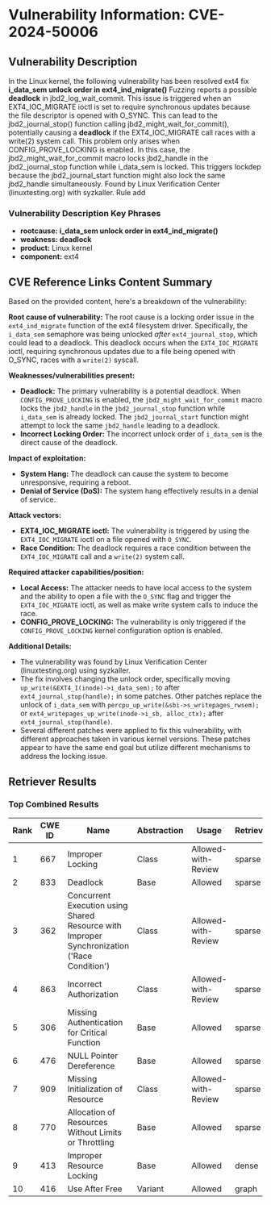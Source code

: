 # Vulnerability Information: CVE-2024-50006

## Vulnerability Description
In the Linux kernel, the following vulnerability has been resolved ext4 fix **i_data_sem unlock order in ext4_ind_migrate()** Fuzzing reports a possible **deadlock** in jbd2_log_wait_commit. This issue is triggered when an EXT4_IOC_MIGRATE ioctl is set to require synchronous updates because the file descriptor is opened with O_SYNC. This can lead to the jbd2_journal_stop() function calling jbd2_might_wait_for_commit(), potentially causing a **deadlock** if the EXT4_IOC_MIGRATE call races with a write(2) system call. This problem only arises when CONFIG_PROVE_LOCKING is enabled. In this case, the jbd2_might_wait_for_commit macro locks jbd2_handle in the jbd2_journal_stop function while i_data_sem is locked. This triggers lockdep because the jbd2_journal_start function might also lock the same jbd2_handle simultaneously. Found by Linux Verification Center (linuxtesting.org) with syzkaller. Rule add

### Vulnerability Description Key Phrases
- **rootcause:** **i_data_sem unlock order in ext4_ind_migrate()**
- **weakness:** **deadlock**
- **product:** Linux kernel
- **component:** ext4

## CVE Reference Links Content Summary
Based on the provided content, here's a breakdown of the vulnerability:

**Root cause of vulnerability:**
The root cause is a locking order issue in the `ext4_ind_migrate` function of the ext4 filesystem driver. Specifically, the `i_data_sem` semaphore was being unlocked *after* `ext4_journal_stop`, which could lead to a deadlock. This deadlock occurs when the `EXT4_IOC_MIGRATE` ioctl, requiring synchronous updates due to a file being opened with O_SYNC, races with a `write(2)` syscall.

**Weaknesses/vulnerabilities present:**
- **Deadlock:** The primary vulnerability is a potential deadlock. When `CONFIG_PROVE_LOCKING` is enabled, the `jbd2_might_wait_for_commit` macro locks the `jbd2_handle` in the `jbd2_journal_stop` function while `i_data_sem` is already locked. The `jbd2_journal_start` function might attempt to lock the same `jbd2_handle` leading to a deadlock.
- **Incorrect Locking Order:** The incorrect unlock order of `i_data_sem` is the direct cause of the deadlock.

**Impact of exploitation:**
- **System Hang:** The deadlock can cause the system to become unresponsive, requiring a reboot.
- **Denial of Service (DoS):** The system hang effectively results in a denial of service.

**Attack vectors:**
- **EXT4_IOC_MIGRATE ioctl:** The vulnerability is triggered by using the `EXT4_IOC_MIGRATE` ioctl on a file opened with `O_SYNC`.
- **Race Condition:** The deadlock requires a race condition between the `EXT4_IOC_MIGRATE` call and a `write(2)` system call.

**Required attacker capabilities/position:**
- **Local Access:** The attacker needs to have local access to the system and the ability to open a file with the `O_SYNC` flag and trigger the `EXT4_IOC_MIGRATE` ioctl, as well as make write system calls to induce the race.
- **CONFIG_PROVE_LOCKING:** The vulnerability is only triggered if the `CONFIG_PROVE_LOCKING` kernel configuration option is enabled.

**Additional Details:**
- The vulnerability was found by Linux Verification Center (linuxtesting.org) using syzkaller.
- The fix involves changing the unlock order, specifically moving `up_write(&EXT4_I(inode)->i_data_sem);` to after `ext4_journal_stop(handle);` in some patches. Other patches replace the unlock of `i_data_sem` with  `percpu_up_write(&sbi->s_writepages_rwsem);` or `ext4_writepages_up_write(inode->i_sb, alloc_ctx);` after `ext4_journal_stop(handle)`.
- Several different patches were applied to fix this vulnerability, with different approaches taken in various kernel versions. These patches appear to have the same end goal but utilize different mechanisms to address the locking issue.

## Retriever Results

### Top Combined Results

| Rank | CWE ID | Name | Abstraction | Usage  | Retrievers | Individual Scores |
|------|--------|------|-------------|-------|------------|-------------------|
| 1 | 667 | Improper Locking | Class | Allowed-with-Review | sparse | 0.690 |
| 2 | 833 | Deadlock | Base | Allowed | sparse | 0.591 |
| 3 | 362 | Concurrent Execution using Shared Resource with Improper Synchronization ('Race Condition') | Class | Allowed-with-Review | sparse | 0.575 |
| 4 | 863 | Incorrect Authorization | Class | Allowed-with-Review | sparse | 0.534 |
| 5 | 306 | Missing Authentication for Critical Function | Base | Allowed | sparse | 0.534 |
| 6 | 476 | NULL Pointer Dereference | Base | Allowed | sparse | 0.533 |
| 7 | 909 | Missing Initialization of Resource | Class | Allowed-with-Review | sparse | 0.533 |
| 8 | 770 | Allocation of Resources Without Limits or Throttling | Base | Allowed | sparse | 0.532 |
| 9 | 413 | Improper Resource Locking | Base | Allowed | dense | 0.489 |
| 10 | 416 | Use After Free | Variant | Allowed | graph | 0.002 |

